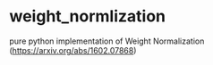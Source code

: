 # weight_normlization
pure python implementation of Weight Normalization (https://arxiv.org/abs/1602.07868)
